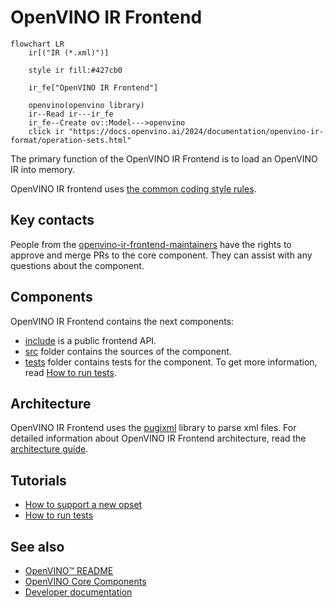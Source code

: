 # OpenVINO IR Frontend

```mermaid
flowchart LR
    ir[("IR (*.xml)")]

    style ir fill:#427cb0

    ir_fe["OpenVINO IR Frontend"]

    openvino(openvino library)
    ir--Read ir---ir_fe
    ir_fe--Create ov::Model--->openvino
    click ir "https://docs.openvino.ai/2024/documentation/openvino-ir-format/operation-sets.html"
```

The primary function of the OpenVINO IR Frontend is to load an OpenVINO IR into memory.

OpenVINO IR frontend uses [the common coding style rules](../../../docs/dev/coding_style.md).

## Key contacts

People from the [openvino-ir-frontend-maintainers](https://github.com/orgs/openvinotoolkit/teams/openvino-ir-frontend-maintainers) have the rights to approve and merge PRs to the core component. They can assist with any questions about the component.

## Components

OpenVINO IR Frontend contains the next components:

* [include](./include) is a public frontend API.
* [src](./src/) folder contains the sources of the component.
* [tests](./tests/) folder contains tests for the component. To get more information, read [How to run tests](./docs/tests.md).

## Architecture

OpenVINO IR Frontend uses the [pugixml](https://github.com/zeux/pugixml/blob/master/README.md) library to parse xml files.
For detailed information about OpenVINO IR Frontend architecture, read the [architecture guide](./docs/architecture.md).

## Tutorials

 * [How to support a new opset](./docs/support_new_opset.md)
 * [How to run tests](./docs/tests.md)


## See also
 * [OpenVINO™ README](../../../README.md)
 * [OpenVINO Core Components](../../README.md)
 * [Developer documentation](../../../docs/dev/index.md)
